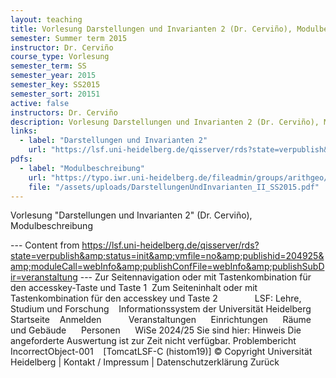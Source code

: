 ```yaml
---
layout: teaching
title: Vorlesung Darstellungen und Invarianten 2 (Dr. Cerviño), Modulbeschreibung
semester: Summer term 2015
instructor: Dr. Cerviño
course_type: Vorlesung
semester_term: SS
semester_year: 2015
semester_key: SS2015
semester_sort: 20151
active: false
instructors: Dr. Cerviño
description: Vorlesung Darstellungen und Invarianten 2 (Dr. Cerviño), Modulbeschreibung
links:
  - label: "Darstellungen und Invarianten 2"
    url: "https://lsf.uni-heidelberg.de/qisserver/rds?state=verpublish&amp;status=init&amp;vmfile=no&amp;publishid=204925&amp;moduleCall=webInfo&amp;publishConfFile=webInfo&amp;publishSubDir=veranstaltung"
pdfs:
  - label: "Modulbeschreibung"
    url: "https://typo.iwr.uni-heidelberg.de/fileadmin/groups/arithgeo/templates/data/Vorlesungen/DarstellungenUndInvarianten_II_SS2015.pdf"
    file: "/assets/uploads/DarstellungenUndInvarianten_II_SS2015.pdf"
---
```


Vorlesung "Darstellungen und Invarianten 2" (Dr. Cerviño), Modulbeschreibung

--- Content from https://lsf.uni-heidelberg.de/qisserver/rds?state=verpublish&amp;status=init&amp;vmfile=no&amp;publishid=204925&amp;moduleCall=webInfo&amp;publishConfFile=webInfo&amp;publishSubDir=veranstaltung ---
Zur Seitennavigation oder mit Tastenkombination für den accesskey-Taste und Taste 1&nbsp; Zum Seiteninhalt oder mit Tastenkombination für den accesskey und Taste 2&nbsp; &nbsp;&nbsp;&nbsp;&nbsp;&nbsp;&nbsp;&nbsp;&nbsp;&nbsp;&nbsp;&nbsp;&nbsp; LSF: Lehre, Studium und Forschung &nbsp;&nbsp;&nbsp;Informationssystem der Universit&auml;t Heidelberg Startseite &nbsp;&nbsp; Anmelden &nbsp;&nbsp; &nbsp; &nbsp;&nbsp;&nbsp;&nbsp; Veranstaltungen &nbsp;&nbsp;&nbsp;&nbsp; Einrichtungen &nbsp;&nbsp;&nbsp;&nbsp; Räume und Gebäude &nbsp;&nbsp;&nbsp;&nbsp; Personen &nbsp;&nbsp;&nbsp;&nbsp; WiSe 2024/25 Sie sind hier: Hinweis Die angeforderte Auswertung ist zur Zeit nicht verfügbar. Problembericht IncorrectObject-001 &nbsp;&nbsp; [TomcatLSF-C (histom19)] © Copyright Universität Heidelberg&nbsp;|&nbsp;Kontakt / Impressum&nbsp;|&nbsp;Datenschutzerklärung Zur&uuml;ck

